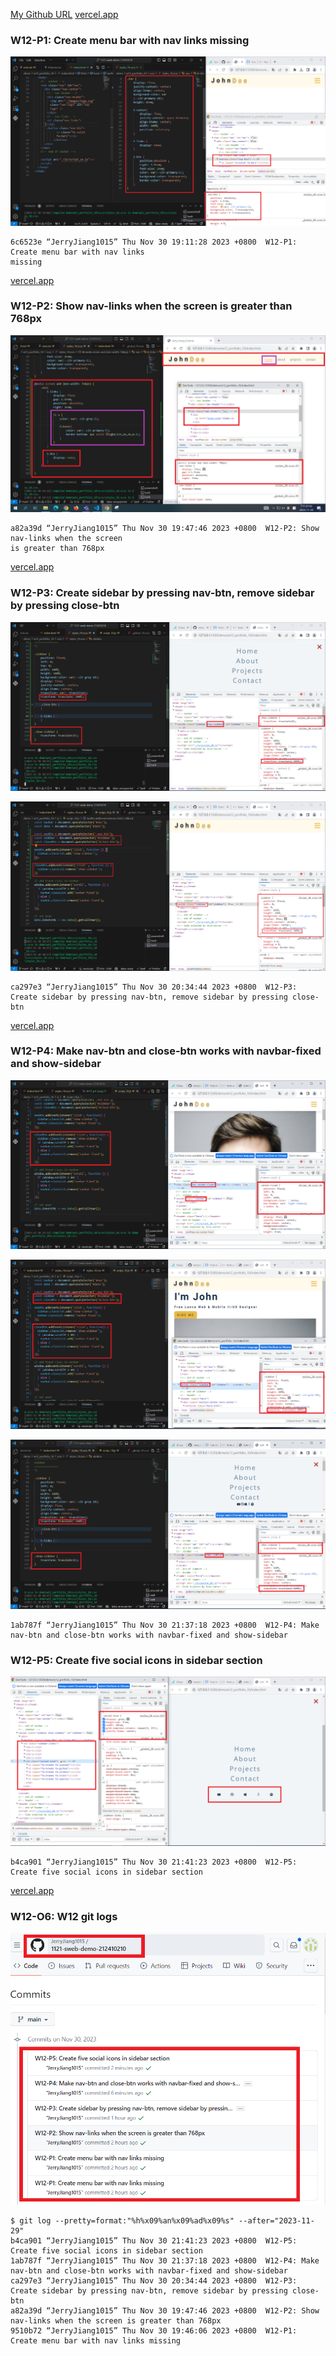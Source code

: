[My Github URL](https://github.com/JerryJiang1015/1121-sweb-demo-212410210.git)
[vercel.app](https://1121-sweb-demo-212410210.vercel.app/)

### W12-P1: Create menu bar with nav links missing

![](W12-p1.png)

```
6c6523e “JerryJiang1015” Thu Nov 30 19:11:28 2023 +0800  W12-P1: Create menu bar with nav links
missing
```

[vercel.app](https://1121-sweb-demo-212410210.vercel.app/)

### W12-P2: Show nav-links when the screen is greater than 768px

![](W12-p2.png)

```
a82a39d “JerryJiang1015” Thu Nov 30 19:47:46 2023 +0800  W12-P2: Show nav-links when the screen
is greater than 768px
```

[vercel.app](https://1121-sweb-demo-212410210.vercel.app/)

### W12-P3: Create sidebar by pressing nav-btn, remove sidebar by pressing close-btn

![](W12-p3-1.png)

![](W12-p3-2.png)

```
ca297e3 “JerryJiang1015” Thu Nov 30 20:34:44 2023 +0800  W12-P3: Create sidebar by pressing nav-btn, remove sidebar by pressing close-btn
```

[vercel.app](https://1121-sweb-demo-212410210.vercel.app/)

### W12-P4: Make nav-btn and close-btn works with navbar-fixed and show-sidebar

![](W12-p4-1.png)

![](W12-p4-2.png)

![](W12-p4-3.png)

```
1ab787f “JerryJiang1015” Thu Nov 30 21:37:18 2023 +0800  W12-P4: Make
nav-btn and close-btn works with navbar-fixed and show-sidebar
```

### W12-P5: Create five social icons in sidebar section

![](W12-p5-1.png)

```
b4ca901 “JerryJiang1015” Thu Nov 30 21:41:23 2023 +0800  W12-P5: Create five social icons in sidebar section
```

[vercel.app](https://1121-sweb-demo-212410210.vercel.app/)

### W12-O6: W12 git logs

![](W12-p6.png)

```
$ git log --pretty=format:"%h%x09%an%x09%ad%x09%s" --after="2023-11-29"
b4ca901 “JerryJiang1015” Thu Nov 30 21:41:23 2023 +0800  W12-P5: Create five social icons in sidebar section
1ab787f “JerryJiang1015” Thu Nov 30 21:37:18 2023 +0800  W12-P4: Make
nav-btn and close-btn works with navbar-fixed and show-sidebar
ca297e3 “JerryJiang1015” Thu Nov 30 20:34:44 2023 +0800  W12-P3: Create sidebar by pressing nav-btn, remove sidebar by pressing close-btn
a82a39d “JerryJiang1015” Thu Nov 30 19:47:46 2023 +0800  W12-P2: Show
nav-links when the screen is greater than 768px
9510b72 “JerryJiang1015” Thu Nov 30 19:46:06 2023 +0800  W12-P1: Create menu bar with nav links missing
```
